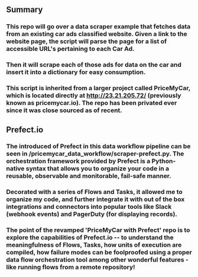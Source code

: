 ## Summary

### This repo will go over a data scraper example that fetches data from an existing car ads classified website. Given a link to the website page, the script will parse the page for a list of accessible URL's pertaining to each Car Ad. 
### Then it will scrape each of those ads for data on the car and insert it into a dictionary for easy consumption. 
### This script is inherited from a larger project called PriceMyCar, which is located directly at http://23.21.205.72/ (previously known as pricemycar.io). The repo has been privated ever since it was close sourced as of recent.

## Prefect.io
### The introduced of Prefect in this data workflow pipeline can be seen in /pricemycar_data_workflow/scraper-prefect.py. The orchestration framework provided by Prefect is a Python-native syntax that allows you to organize your code in a reusable, observable and monitorable, fail-safe manner.
### Decorated with a series of Flows and Tasks, it allowed me to organize my code, and further integrate it with out of the box integrations and connectors into popular tools like Slack (webhook events) and PagerDuty (for displaying records). 
### The point of the revamped 'PriceMyCar with Prefect' repo is to explore the capabilities of Prefect.io -- to understand the meaningfulness of Flows, Tasks, how units of execution are compiled, how failure modes can be foolproofed using a proper data flow orchestration tool among other wonderful features - like running flows from a remote repository!
